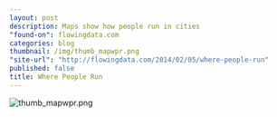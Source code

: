 ```yaml
---
layout: post
description: Maps show how people run in cities
"found-on": flowingdata.com
categories: blog
thumbnail: /img/thumb_mapwpr.png
"site-url": "http://flowingdata.com/2014/02/05/where-people-run"
published: false
title: Where People Run
---
```



![thumb_mapwpr.png]({{site.baseurl}}/img/thumb_mapwpr.png)
